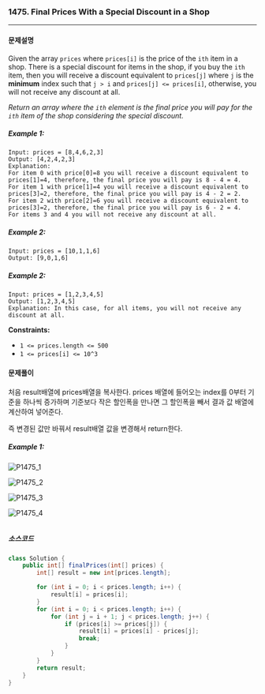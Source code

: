 ### 1475. Final Prices With a Special Discount in a Shop

---

#### 문제설명

Given the array `prices` where `prices[i]` is the price of the `ith` item in a shop. There is a special discount for items in the shop, if you buy the `ith` item, then you will receive a discount equivalent to `prices[j]` where `j` is the **minimum** index such that `j > i` and `prices[j] <= prices[i]`, otherwise, you will not receive any discount at all.

*Return an array where the `ith` element is the final price you will pay for the `ith` item of the shop considering the special discount.*

##### Example 1:

```
Input: prices = [8,4,6,2,3]
Output: [4,2,4,2,3]
Explanation: 
For item 0 with price[0]=8 you will receive a discount equivalent to prices[1]=4, therefore, the final price you will pay is 8 - 4 = 4. 
For item 1 with price[1]=4 you will receive a discount equivalent to prices[3]=2, therefore, the final price you will pay is 4 - 2 = 2. 
For item 2 with price[2]=6 you will receive a discount equivalent to prices[3]=2, therefore, the final price you will pay is 6 - 2 = 4. 
For items 3 and 4 you will not receive any discount at all.
```

##### Example 2:

```
Input: prices = [10,1,1,6]
Output: [9,0,1,6]
```

##### Example 2:

```
Input: prices = [1,2,3,4,5]
Output: [1,2,3,4,5]
Explanation: In this case, for all items, you will not receive any discount at all.
```

**Constraints:**

- `1 <= prices.length <= 500`
- `1 <= prices[i] <= 10^3`



#### 문제풀이

처음 result배열에 prices배열을 복사한다. prices 배열에 들어오는 index를 0부터 기준을 하나씩 증가하며 기준보다 작은 할인폭을 만나면 그 할인폭을 빼서 결과 값 배열에 계산하여 넣어준다. 

즉 변경된 값만 바꿔서 result배열 값을 변경해서 return한다.

##### Example 1:

![P1475_1](https://user-images.githubusercontent.com/59176149/94022125-bb52d380-fdef-11ea-9856-e9d33b37f953.png)



![P1475_2](https://user-images.githubusercontent.com/59176149/94022200-cc9be000-fdef-11ea-9045-fc7f6c8a2be1.png)



![P1475_3](https://user-images.githubusercontent.com/59176149/94022230-d291c100-fdef-11ea-89f1-a2a3df8b5d51.png)



![P1475_4](https://user-images.githubusercontent.com/59176149/94022260-dae9fc00-fdef-11ea-93f9-770e0201fdcd.png)

```

```

##### 소스코드

```java
class Solution {
    public int[] finalPrices(int[] prices) {
        int[] result = new int[prices.length];

        for (int i = 0; i < prices.length; i++) {
            result[i] = prices[i];
        }
        for (int i = 0; i < prices.length; i++) {
            for (int j = i + 1; j < prices.length; j++) {
                if (prices[i] >= prices[j]) {
                    result[i] = prices[i] - prices[j];
                    break;
                }
            }
        }
        return result;
    }
}
```
